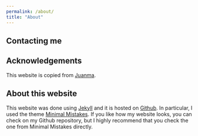 ```yaml
---
permalink: /about/
title: "About"
---
```


## Contacting me


## Acknowledgements
This website is copied from <a href="https://github.com/thephet/thephet.github.io">Juanma</a>.

## About this website
This website was done using <a href="https://jekyllrb.com/">Jekyll</a> and it is hosted on <a href="https://github.com/">Github</a>. In particular, I used the theme [Minimal Mistakes](https://github.com/mmistakes/minimal-mistakes). If you like how my website looks, you can check on my Github repository, but I highly recommend that you check the one from Minimal Mistakes directly.

